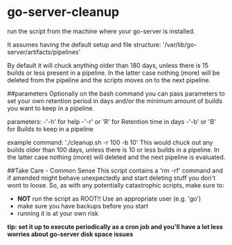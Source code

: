 # go-server-cleanup

run the script from the machine where your go-server is installed.

It assumes having the default setup and file structure:
'/var/lib/go-server/artifacts/pipelines'

By default it will chuck anything older than 180 days, unless there is 15 builds or less present in a pipeline. In the latter case nothing (more) will be deleted from the pipeline and the scripts moves on to the next pipeline.

##parameters
Optionally on the bash command you can pass parameters to set your own retention period in days and/or the minimum amount of builds you want to keep in a pipeline.

parameters:
-'-h'  for help
-'-r' or 'R' for Retention time in days
-'-b' or 'B' for Builds to keep in a pipeline

example command: './cleanup.sh -r 100 -b 10'
This would chuck out any builds older than 100 days, unless there is 10 or less builds in a pipeline. In the latter case nothing (more) will deleted and the next pipeline is evaluated.

##Take Care - Common Sense
This script contains a 'rm -rf' command and if amended might behave unexpectedly and start deleting stuff you don't wont to loose.
So, as with any potentially catastrophic scripts, make sure to:
- **NOT** run the script as ROOT!! Use an appropriate user (e.g. 'go')
- make sure you have backups before you start
- running it is at your own risk

**tip: set it up to execute periodically as a cron job and you'll have a lot less worries about go-server disk space issues**
